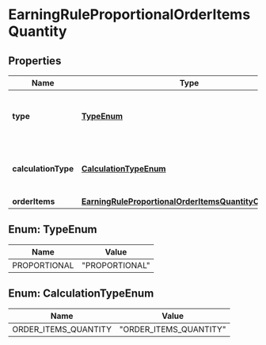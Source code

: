 

# EarningRuleProportionalOrderItemsQuantity


## Properties

| Name | Type | Description | Notes |
|------------ | ------------- | ------------- | -------------|
|**type** | [**TypeEnum**](#TypeEnum) | Defines how the points will be added to the loyalty card.PROPORTIONAL adds points based on a pre-defined ratio. |  |
|**calculationType** | [**CalculationTypeEnum**](#CalculationTypeEnum) | &#x60;ORDER_ITEMS_QUANTITY&#x60;: Quantity of items defined in order_items.quantity.object &amp; .id (X points for every Y items excluding free items) |  |
|**orderItems** | [**EarningRuleProportionalOrderItemsQuantityOrderItems**](EarningRuleProportionalOrderItemsQuantityOrderItems.md) |  |  |



## Enum: TypeEnum

| Name | Value |
|---- | -----|
| PROPORTIONAL | &quot;PROPORTIONAL&quot; |



## Enum: CalculationTypeEnum

| Name | Value |
|---- | -----|
| ORDER_ITEMS_QUANTITY | &quot;ORDER_ITEMS_QUANTITY&quot; |



